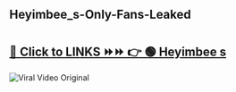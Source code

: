 
 ## Heyimbee_s-Only-Fans-Leaked

# <h2><a href="https://clipsfans.com/Heyimbee_s&ref=git">🔗 Click to LINKS ⏩⏩ 👉 🟢 Heyimbee s </a></h2>

<a href="https://clipsfans.com/Heyimbee_s&ref=git" rel="nofollow" data-target="animated-image.originalLink"><img src="https://i.ibb.co.com/xMMVF88/686577567.gif" alt="Viral Video Original" style="max-width: 100%; display: inline-block;" data-target="animated-image.originalImage"></a>
